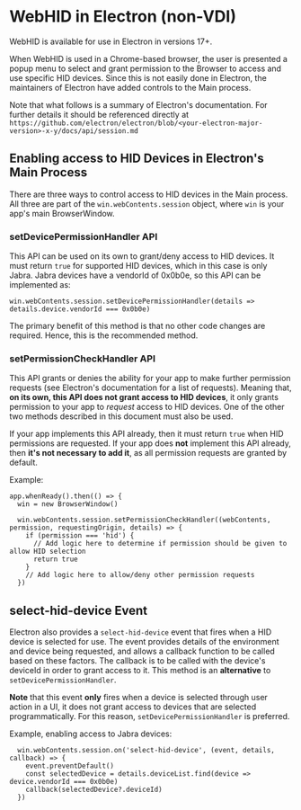 # WebHID in Electron (non-VDI)

WebHID is available for use in Electron in versions 17+.

When WebHID is used in a Chrome-based browser, the user is presented a popup menu to select and grant permission to the Browser to access and use specific HID devices. Since this is not easily done in Electron, the maintainers of Electron have added controls to the Main process.

Note that what follows is a summary of Electron's documentation. For further details it should be referenced directly at `https://github.com/electron/electron/blob/<your-electron-major-version>-x-y/docs/api/session.md`

## Enabling access to HID Devices in Electron's Main Process

There are three ways to control access to HID devices in the Main process. All three are part of the `win.webContents.session` object, where `win` is your app's main BrowserWindow.

### setDevicePermissionHandler API

This API can be used on its own to grant/deny access to HID devices. It must return `true` for supported HID devices, which in this case is only Jabra. Jabra devices have a vendorId of 0x0b0e, so this API can be implemented as:

```
win.webContents.session.setDevicePermissionHandler(details => details.device.vendorId === 0x0b0e)
```

The primary benefit of this method is that no other code changes are required. Hence, this is the recommended method.

### setPermissionCheckHandler API

This API grants or denies the ability for your app to make further permission requests (see Electron's documentation for a list of requests). Meaning that, **on its own, this API does not grant access to HID devices**, it only grants permission to your app to *request* access to HID devices. One of the other two methods described in this document must also be used.

If your app implements this API already, then it must return `true` when HID permissions are requested. If your app does **not** implement this API already, then **it's not necessary to add it**, as all permission requests are granted by default.

Example:
```
app.whenReady().then(() => {
  win = new BrowserWindow()

  win.webContents.session.setPermissionCheckHandler((webContents, permission, requestingOrigin, details) => {
    if (permission === 'hid') {
      // Add logic here to determine if permission should be given to allow HID selection
      return true
    }
    // Add logic here to allow/deny other permission requests
  })
```

## select-hid-device Event

Electron also provides a `select-hid-device` event that fires when a HID device is selected for use. The event provides details of the environment and device being requested, and allows a callback function to be called based on these factors. The callback is to be called with the device's deviceId in order to grant access to it. This method is an **alternative** to `setDevicePermissionHandler`.  

**Note** that this event **only** fires when a device is selected through user action in a UI, it does not grant access to devices that are selected programmatically. For this reason, `setDevicePermissionHandler` is preferred.

Example, enabling access to Jabra devices:
```
  win.webContents.session.on('select-hid-device', (event, details, callback) => {
    event.preventDefault()
    const selectedDevice = details.deviceList.find(device => device.vendorId === 0x0b0e)
    callback(selectedDevice?.deviceId)
  })
```

